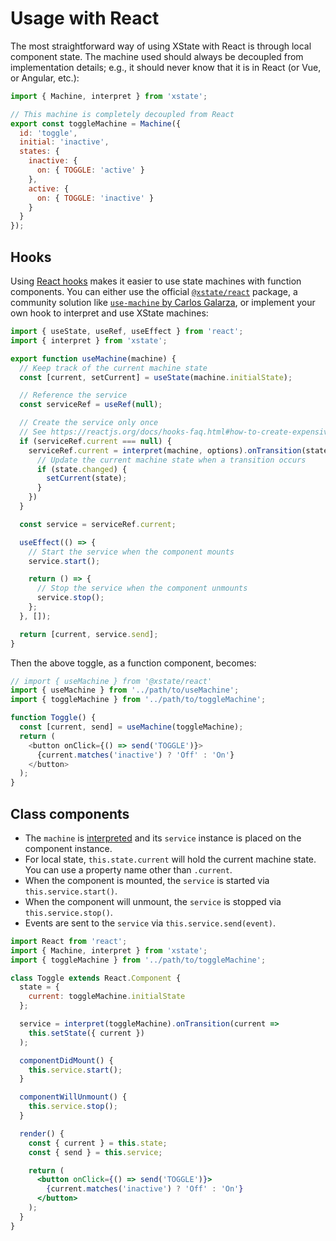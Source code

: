 # Usage with React

The most straightforward way of using XState with React is through local component state. The machine used should always be decoupled from implementation details; e.g., it should never know that it is in React (or Vue, or Angular, etc.):

```js
import { Machine, interpret } from 'xstate';

// This machine is completely decoupled from React
export const toggleMachine = Machine({
  id: 'toggle',
  initial: 'inactive',
  states: {
    inactive: {
      on: { TOGGLE: 'active' }
    },
    active: {
      on: { TOGGLE: 'inactive' }
    }
  }
});
```

## Hooks

Using [React hooks](https://reactjs.org/hooks) makes it easier to use state machines with function components. You can either use the official [`@xstate/react`](https://github.com/davidkpiano/xstate/tree/master/packages/xstate-react) package, a community solution like [`use-machine` by Carlos Galarza](https://github.com/carloslfu/use-machine/), or implement your own hook to interpret and use XState machines:

```js
import { useState, useRef, useEffect } from 'react';
import { interpret } from 'xstate';

export function useMachine(machine) {
  // Keep track of the current machine state
  const [current, setCurrent] = useState(machine.initialState);

  // Reference the service
  const serviceRef = useRef(null);

  // Create the service only once
  // See https://reactjs.org/docs/hooks-faq.html#how-to-create-expensive-objects-lazily
  if (serviceRef.current === null) {
    serviceRef.current = interpret(machine, options).onTransition(state => {
      // Update the current machine state when a transition occurs
      if (state.changed) {
        setCurrent(state);
      }
    })
  }

  const service = serviceRef.current;

  useEffect(() => {
    // Start the service when the component mounts
    service.start();

    return () => {
      // Stop the service when the component unmounts
      service.stop();
    };
  }, []);

  return [current, service.send];
}
```

Then the above toggle, as a function component, becomes:

```js
// import { useMachine } from '@xstate/react'
import { useMachine } from '../path/to/useMachine';
import { toggleMachine } from '../path/to/toggleMachine';

function Toggle() {
  const [current, send] = useMachine(toggleMachine);
  return (
    <button onClick={() => send('TOGGLE')}>
      {current.matches('inactive') ? 'Off' : 'On'}
    </button>
  );
}
```

## Class components

- The `machine` is [interpreted](../guides/interpretation.md) and its `service` instance is placed on the component instance.
- For local state, `this.state.current` will hold the current machine state. You can use a property name other than `.current`.
- When the component is mounted, the `service` is started via `this.service.start()`.
- When the component will unmount, the `service` is stopped via `this.service.stop()`.
- Events are sent to the `service` via `this.service.send(event)`.

```jsx
import React from 'react';
import { Machine, interpret } from 'xstate';
import { toggleMachine } from '../path/to/toggleMachine';

class Toggle extends React.Component {
  state = {
    current: toggleMachine.initialState
  };

  service = interpret(toggleMachine).onTransition(current =>
    this.setState({ current })
  );

  componentDidMount() {
    this.service.start();
  }

  componentWillUnmount() {
    this.service.stop();
  }

  render() {
    const { current } = this.state;
    const { send } = this.service;

    return (
      <button onClick={() => send('TOGGLE')}>
        {current.matches('inactive') ? 'Off' : 'On'}
      </button>
    );
  }
}
```
